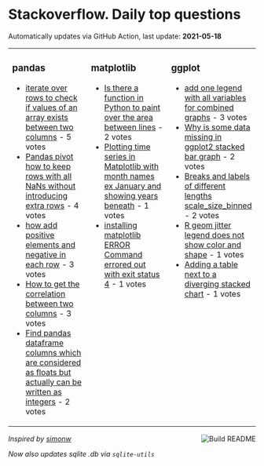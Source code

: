 # Stackoverflow. Daily top questions 

Automatically updates via GitHub Action, last update: **<!-- date starts -->2021-05-18<!-- date ends -->**


<table><tr><td valign="top" width="33%">

### pandas
<!-- pandas starts -->
* [iterate over rows to check if values of an array exists between two columns](https://stackoverflow.com/questions/67587467/iterate-over-rows-to-check-if-values-of-an-array-exists-between-two-columns) - 5 votes
* [Pandas pivot how to keep rows with all NaNs without introducing extra rows](https://stackoverflow.com/questions/67587041/pandas-pivot-how-to-keep-rows-with-all-nans-without-introducing-extra-rows) - 4 votes
* [how add positive elements and negative in each row](https://stackoverflow.com/questions/67589427/how-add-positive-elements-and-negative-in-each-row) - 3 votes
* [How to get the correlation between two columns](https://stackoverflow.com/questions/67587663/how-to-get-the-correlation-between-two-columns) - 3 votes
* [Find pandas dataframe columns which are considered as floats but actually can be written as integers](https://stackoverflow.com/questions/67582683/find-pandas-dataframe-columns-which-are-considered-as-floats-but-actually-can-be) - 2 votes
<!-- pandas ends -->
</td><td valign="top" width="34%">


### matplotlib
<!-- matplotlib starts -->
* [Is there a function in Python to paint over the area between lines](https://stackoverflow.com/questions/67589442/is-there-a-function-in-python-to-paint-over-the-area-between-lines) - 2 votes
* [Plotting time series in Matplotlib with month names ex January and showing years beneath](https://stackoverflow.com/questions/67582913/plotting-time-series-in-matplotlib-with-month-names-ex-january-and-showing-ye) - 1 votes
* [installing matplotlib ERROR Command errored out with exit status 4](https://stackoverflow.com/questions/67588980/installing-matplotlib-error-command-errored-out-with-exit-status-4) - 1 votes
<!-- matplotlib ends -->
</td><td valign="top" width="34%">


### ggplot
<!-- ggplot2 starts -->
* [add one legend with all variables for combined graphs](https://stackoverflow.com/questions/67592542/add-one-legend-with-all-variables-for-combined-graphs) - 3 votes
* [Why is some data missing in ggplot2 stacked bar graph](https://stackoverflow.com/questions/67586185/why-is-some-data-missing-in-ggplot2-stacked-bar-graph) - 2 votes
* [Breaks and labels of different lengths scale_size_binned](https://stackoverflow.com/questions/67585114/breaks-and-labels-of-different-lengths-scale-size-binned) - 2 votes
* [R geom jitter legend does not show color and shape](https://stackoverflow.com/questions/67592667/r-geom-jitter-legend-does-not-show-color-and-shape) - 1 votes
* [Adding a table next to a diverging stacked chart](https://stackoverflow.com/questions/67589042/adding-a-table-next-to-a-diverging-stacked-chart) - 1 votes
<!-- ggplot2 ends -->
</td></tr></table>

<a href="https://github.com/hp0404/hp0404/actions"><img src="https://github.com/hp0404/hp0404/workflows/Build%20README/badge.svg" align="right" alt="Build README"></a> <p>*Inspired by  [simonw](https://github.com/simonw/simonw)*</p> <p> *Now also updates sqlite .db via `sqlite-utils`* </p>
